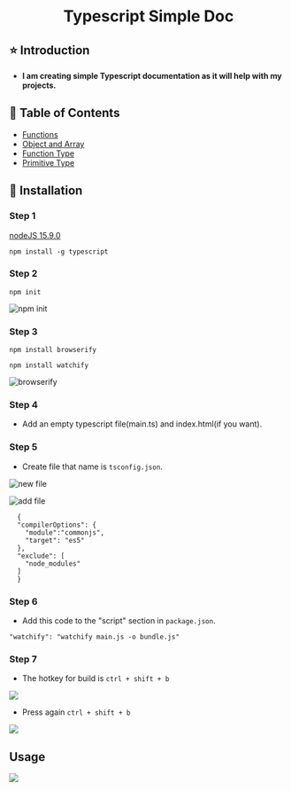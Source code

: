 <h1 align="center">Typescript Simple Doc</h1>


## ⭐ Introduction 
- **I am creating simple Typescript documentation as it will help with my projects.**

## 📃 Table of Contents

- [Functions](https://github.com/gulceselim/typescript-simple/blob/main/arrow_functions/arrow_functions.ts)
- [Object and Array](https://github.com/gulceselim/typescript-simple/tree/main/object_and_array)
- [Function Type](https://github.com/gulceselim/typescript-simple/blob/main/function_type/function_type.ts)
- [Primitive Type](https://github.com/gulceselim/typescript-simple/blob/main/primitive_type/primitive_type.ts)

## 🔽 Installation
### Step 1

[nodeJS 15.9.0](https://nodejs.org/en/)

```npm install -g typescript```

### Step 2

```npm init```

![npm init](https://user-images.githubusercontent.com/43720773/108623399-f49b7800-744f-11eb-8201-086f12c16178.jpg)

### Step 3

```npm install browserify```

```npm install watchify```

![browserify](https://user-images.githubusercontent.com/43720773/108623465-4cd27a00-7450-11eb-96a9-29a1a136f434.jpg)

### Step 4
- Add an empty typescript file(main.ts) and index.html(if you want).

### Step 5
- Create file that name is ```tsconfig.json```.

![new file](https://user-images.githubusercontent.com/43720773/108623446-31676f00-7450-11eb-8c32-9bf0cc7021c7.jpg)

![add file](https://user-images.githubusercontent.com/43720773/108623596-d2eec080-7450-11eb-8636-57a93e74dcf2.jpg)

```
  {
  "compilerOptions": {
    "module":"commonjs",
    "target": "es5"
  },
  "exclude": [
    "node_modules"
  ]
  }
```

### Step 6
- Add this code to the "script" section in ```package.json```.

```"watchify": "watchify main.js -o bundle.js"```

### Step 7
- The hotkey for build is ```ctrl + shift + b```

![](https://user-images.githubusercontent.com/43720773/108623774-c1f27f00-7451-11eb-998f-ef6093833fd6.jpg)

- Press again ```ctrl + shift + b```

![](https://user-images.githubusercontent.com/43720773/108623805-f49c7780-7451-11eb-981f-10e372b5a818.jpg)


## Usage 

![](https://user-images.githubusercontent.com/43720773/108624972-4399db00-7459-11eb-90f5-65f0789073fe.jpg)


